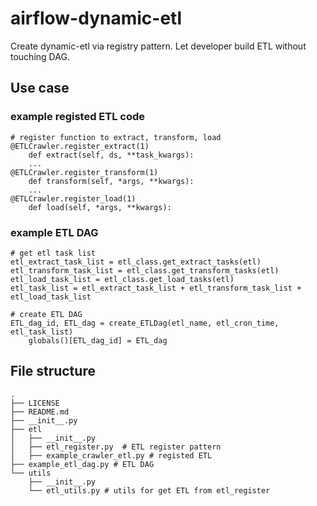 # airflow-dynamic-etl
Create dynamic-etl via registry pattern.
Let developer build ETL without touching DAG.

## Use case
### example registed ETL code
```
# register function to extract, transform, load
@ETLCrawler.register_extract(1)
    def extract(self, ds, **task_kwargs):
    ...
@ETLCrawler.register_transform(1)
    def transform(self, *args, **kwargs):
    ...
@ETLCrawler.register_load(1)
    def load(self, *args, **kwargs):
```

### example ETL DAG
```
# get etl task list
etl_extract_task_list = etl_class.get_extract_tasks(etl)
etl_transform_task_list = etl_class.get_transform_tasks(etl)
etl_load_task_list = etl_class.get_load_tasks(etl)
etl_task_list = etl_extract_task_list + etl_transform_task_list + etl_load_task_list

# create ETL DAG
ETL_dag_id, ETL_dag = create_ETLDag(etl_name, etl_cron_time, etl_task_list)
    globals()[ETL_dag_id] = ETL_dag
```

## File structure
```
.
├── LICENSE
├── README.md
├── __init__.py
├── etl
│   ├── __init__.py
│   ├── etl_register.py  # ETL register pattern
│   ├── example_crawler_etl.py # registed ETL
├── example_etl_dag.py # ETL DAG
└── utils
    ├── __init__.py
    └── etl_utils.py # utils for get ETL from etl_register
```
